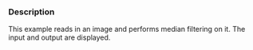 ### Description

This example reads in an image and performs median filtering on it. The input and output are displayed.

